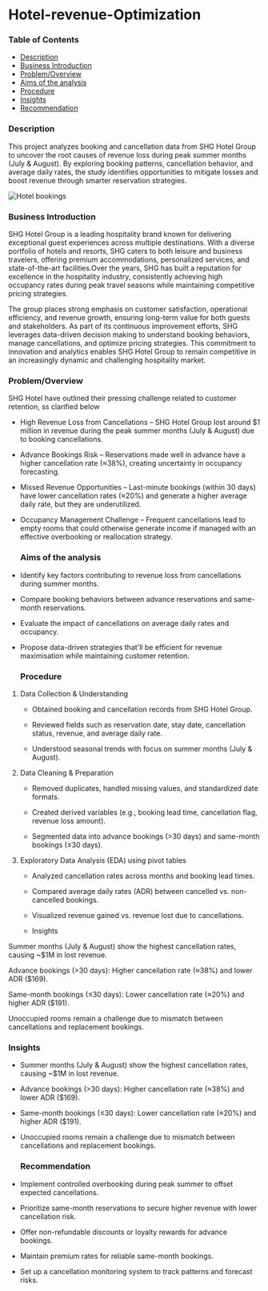 # Hotel-revenue-Optimization
### Table of Contents 
- [Description](#description)
- [Business Introduction](#business-introduction)
- [Problem/Overview](#problem/overview)
- [Aims of the analysis](#aims-of-the-analysis)
- [Procedure](#procedure)
- [Insights](#insights)
- [Recommendation](#recommendation)

### Description
This project analyzes booking and cancellation data from SHG Hotel Group to uncover the root causes of revenue loss during peak summer months (July & August). By exploring booking patterns, cancellation behavior, and average daily rates, the study identifies opportunities to mitigate losses and boost revenue through smarter reservation strategies.

![Hotel bookings](https://github.com/user-attachments/assets/8d00a25d-c31c-4793-a570-852fdb2517ee)


### Business Introduction 

SHG Hotel Group is a leading hospitality brand known for delivering exceptional guest experiences across multiple destinations. With a diverse portfolio of hotels and resorts, SHG caters to both leisure and business travelers, offering premium accommodations, personalized services, and state-of-the-art facilities.Over the years, SHG has built a reputation for excellence in the hospitality industry, consistently achieving high occupancy rates during peak travel seasons while maintaining competitive pricing strategies.

The group places strong emphasis on customer satisfaction, operational efficiency, and revenue growth, ensuring long-term value for both guests and stakeholders. As part of its continuous improvement efforts, SHG leverages data-driven decision making to understand booking behaviors, manage cancellations, and optimize pricing strategies. This commitment to innovation and analytics enables SHG Hotel Group to remain competitive in an increasingly dynamic and challenging hospitality market.

### Problem/Overview

SHG Hotel have outlined their pressing challenge related to customer retention, ss clarified below 

- High Revenue Loss from Cancellations – SHG Hotel Group lost around $1 million in revenue during the peak summer months (July & August) due to booking cancellations.

- Advance Bookings Risk – Reservations made well in advance have a higher cancellation rate (≈38%), creating uncertainty in occupancy forecasting.

- Missed Revenue Opportunities – Last-minute bookings (within 30 days) have lower cancellation rates (≈20%) and generate a higher average daily rate, but they are underutilized.

- Occupancy Management Challenge – Frequent cancellations lead to empty rooms that could otherwise generate income if managed with an effective overbooking or reallocation strategy.

  ### Aims of the analysis
  
- Identify key factors contributing to revenue loss from cancellations during summer months.

- Compare booking behaviors between advance reservations and same-month reservations.

- Evaluate the impact of cancellations on average daily rates and occupancy.

- Propose data-driven strategies that'll be efficient for revenue maximisation while maintaining customer retention.
  
  ### Procedure

  
1. Data Collection & Understanding

   - Obtained booking and cancellation records from SHG Hotel Group.

   - Reviewed fields such as reservation date, stay date, cancellation status, revenue, and average daily rate.

   - Understood seasonal trends with focus on summer months (July & August).



2. Data Cleaning & Preparation
   - Removed duplicates, handled missing values, and standardized date formats.

   - Created derived variables (e.g., booking lead time, cancellation flag, revenue loss amount).

   - Segmented data into advance bookings (>30 days) and same-month bookings (≤30 days).



3. Exploratory Data Analysis (EDA) using pivot tables 

   - Analyzed cancellation rates across months and booking lead times.

   - Compared average daily rates (ADR) between cancelled vs. non-cancelled bookings.
   - Visualized revenue gained vs. revenue lost due to cancellations.
   - Insights

Summer months (July & August) show the highest cancellation rates, causing ~$1M in lost revenue.

Advance bookings (>30 days): Higher cancellation rate (≈38%) and lower ADR ($169).

Same-month bookings (≤30 days): Lower cancellation rate (≈20%) and higher ADR ($191).

Unoccupied rooms remain a challenge due to mismatch between cancellations and replacement bookings.

### Insights

- Summer months (July & August) show the highest cancellation rates, causing ~$1M in lost revenue.

- Advance bookings (>30 days): Higher cancellation rate (≈38%) and lower ADR ($169).

- Same-month bookings (≤30 days): Lower cancellation rate (≈20%) and higher ADR ($191).

- Unoccupied rooms remain a challenge due to mismatch between cancellations and replacement bookings.

  ### Recommendation

- Implement controlled overbooking during peak summer to offset expected cancellations.

- Prioritize same-month reservations to secure higher revenue with lower cancellation risk.

- Offer non-refundable discounts or loyalty rewards for advance bookings.

- Maintain premium rates for reliable same-month bookings.

- Set up a cancellation monitoring system to track patterns and forecast risks.

